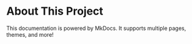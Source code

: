 # About This Project

This documentation is powered by MkDocs. It supports multiple pages, themes, and more!
